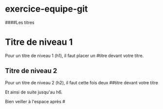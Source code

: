 # exercice-equipe-git

####Les titres

# Titre de niveau 1

Pour un titre de niveau 1 (h1), il faut placer un #titre devant votre titre.

## Titre de niveau 2

Pour un titre de niveau 2 (h2), il faut cette fois deux ##titre devant votre titre

Et ainsi de suite jusqu'au h6.

Bien veiller à l'espace après #